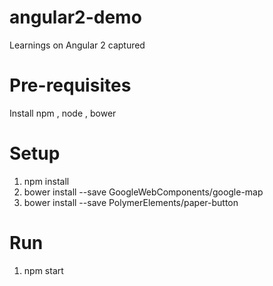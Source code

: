 # angular2-demo
Learnings on Angular 2 captured


# Pre-requisites
Install npm , node , bower 

# Setup
1) npm install
2) bower install --save GoogleWebComponents/google-map
3) bower install --save PolymerElements/paper-button


# Run
1) npm start



